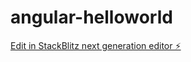 # angular-helloworld

[Edit in StackBlitz next generation editor ⚡️](https://stackblitz.com/~/github.com/hritik7080/angular-helloworld)
